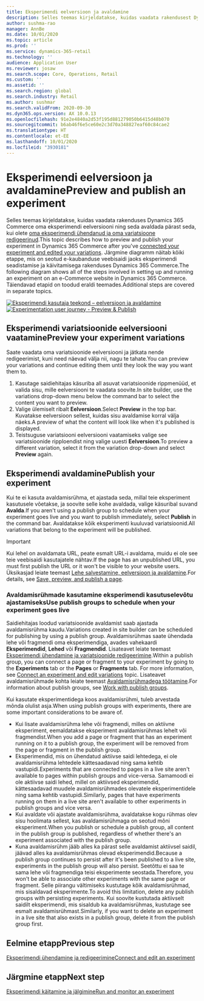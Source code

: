 ```yaml
---
title: Eksperimendi eelversioon ja avaldamine
description: Selles teemas kirjeldatakse, kuidas vaadata rakendusest Dynamics 365 Commerce pärit eksperimendi eelversiooni ja seda avaldada.
author: sushma-rao
manager: AnnBe
ms.date: 10/01/2020
ms.topic: article
ms.prod: ''
ms.service: dynamics-365-retail
ms.technology: ''
audience: Application User
ms.reviewer: josaw
ms.search.scope: Core, Operations, Retail
ms.custom: ''
ms.assetid: ''
ms.search.region: global
ms.search.industry: Retail
ms.author: sushmar
ms.search.validFrom: 2020-09-30
ms.dyn365.ops.version: AX 10.0.13
ms.openlocfilehash: 91e2e4840a2d53f195d881279050b6415d48b070
ms.sourcegitcommit: b6ab46f6e5ce60e2c3d70a348827eaf60c84cae2
ms.translationtype: HT
ms.contentlocale: et-EE
ms.lasthandoff: 10/01/2020
ms.locfileid: "3930181"
---
```

# <a name="preview-and-publish-an-experiment"></a><span data-ttu-id="49af2-103">Eksperimendi eelversioon ja avaldamine</span><span class="sxs-lookup"><span data-stu-id="49af2-103">Preview and publish an experiment</span></span>

<span data-ttu-id="49af2-104">Selles teemas kirjeldatakse, kuidas vaadata rakenduses Dynamics 365 Commerce oma eksperimendi eelversiooni ning seda avaldada pärast seda, kui olete [oma eksperimendi ühendanud ja oma variatsioone redigeerinud](experimentation-connect-edit.md).</span><span class="sxs-lookup"><span data-stu-id="49af2-104">This topic describes how to preview and publish your experiment in Dynamics 365 Commerce after you've [connected your experiment and edited your variations](experimentation-connect-edit.md).</span></span> <span data-ttu-id="49af2-105">Järgmine diagramm näitab kõiki etappe, mis on seotud e-kaubanduse veebisaidi jaoks eksperimendi seadistamise ja käivitamisega rakenduses Dynamics 365 Commerce.</span><span class="sxs-lookup"><span data-stu-id="49af2-105">The following diagram shows all of the steps involved in setting up and running an experiment on an e-Commerce website in Dynamics 365 Commerce.</span></span> <span data-ttu-id="49af2-106">Täiendavad etapid on toodud eraldi teemades.</span><span class="sxs-lookup"><span data-stu-id="49af2-106">Additional steps are covered in separate topics.</span></span>

<span data-ttu-id="49af2-107">[ ![Eksperimendi kasutaja teekond – eelversioon ja avaldamine](./media/experimentation_preview_publish.svg) ](./media/experimentation_preview_publish.svg#lightbox)</span><span class="sxs-lookup"><span data-stu-id="49af2-107">[ ![Experimentation user journey - Preview & Publish](./media/experimentation_preview_publish.svg) ](./media/experimentation_preview_publish.svg#lightbox)</span></span>

## <a name="preview-your-experiment-variations"></a><span data-ttu-id="49af2-108">Eksperimendi variatsioonide eelversiooni vaatamine</span><span class="sxs-lookup"><span data-stu-id="49af2-108">Preview your experiment variations</span></span>
<span data-ttu-id="49af2-109">Saate vaadata oma variatsioonide eelversiooni ja jätkata nende redigeerimist, kuni need näevad välja nii, nagu te tahate.</span><span class="sxs-lookup"><span data-stu-id="49af2-109">You can preview your variations and continue editing them until they look the way you want them to.</span></span>

1. <span data-ttu-id="49af2-110">Kasutage saidiehitajas käsuriba all asuvat variatsioonide rippmenüüd, et valida sisu, mille eelversiooni te vaadata soovite.</span><span class="sxs-lookup"><span data-stu-id="49af2-110">In site builder, use the variations drop-down menu below the command bar to select the content you want to preview.</span></span> 
1. <span data-ttu-id="49af2-111">Valige ülemiselt ribalt **Eelversioon**.</span><span class="sxs-lookup"><span data-stu-id="49af2-111">Select **Preview** in the top bar.</span></span> <span data-ttu-id="49af2-112">Kuvatakse eelversioon sellest, kuidas sisu avaldamise korral välja näeks.</span><span class="sxs-lookup"><span data-stu-id="49af2-112">A preview of what the content will look like when it's published is displayed.</span></span>
1. <span data-ttu-id="49af2-113">Teistsuguse variatsiooni eelversiooni vaatamiseks valige see variatsioonide ripploendist ning valige uuesti **Eelversioon**.</span><span class="sxs-lookup"><span data-stu-id="49af2-113">To preview a different variation, select it from the variation drop-down and select **Preview** again.</span></span>

## <a name="publish-your-experiment"></a><span data-ttu-id="49af2-114">Eksperimendi avaldamine</span><span class="sxs-lookup"><span data-stu-id="49af2-114">Publish your experiment</span></span>
<span data-ttu-id="49af2-115">Kui te ei kasuta avaldamisrühma, et ajastada seda, millal teie eksperiment kasutusele võetakse, ja soovite selle kohe avaldada, valige käsuribal suvand **Avalda**.</span><span class="sxs-lookup"><span data-stu-id="49af2-115">If you aren't using a publish group to schedule when your experiment goes live and you want to publish immediately, select **Publish** in the command bar.</span></span> <span data-ttu-id="49af2-116">Avaldatakse kõik eksperimenti kuuluvad variatsioonid.</span><span class="sxs-lookup"><span data-stu-id="49af2-116">All variations that belong to the experiment will be published.</span></span>
    
> [!IMPORTANT]
> <span data-ttu-id="49af2-117">Kui lehel on avaldamata URL, peate esmalt URL-i avaldama, muidu ei ole see teie veebisaidi kasutajatele nähtav.</span><span class="sxs-lookup"><span data-stu-id="49af2-117">If the page has an unpublished URL, you must first publish the URL or it won't be visible to your website users.</span></span> <span data-ttu-id="49af2-118">Üksikasjad leiate teemast [Lehe salvestamine, eelversioon ja avaldamine](save-preview-publish-page.md).</span><span class="sxs-lookup"><span data-stu-id="49af2-118">For details, see [Save, preview, and publish a page](save-preview-publish-page.md).</span></span>
    
### <a name="use-publish-groups-to-schedule-when-your-experiment-goes-live"></a><span data-ttu-id="49af2-119">Avaldamisrühmade kasutamine eksperimendi kasutuselevõtu ajastamiseks</span><span class="sxs-lookup"><span data-stu-id="49af2-119">Use publish groups to schedule when your experiment goes live</span></span>
<span data-ttu-id="49af2-120">Saidiehitajas loodud variatsioonide avaldamist saab ajastada avaldamisrühma kaudu.</span><span class="sxs-lookup"><span data-stu-id="49af2-120">Variations created in site builder can be scheduled for publishing by using a publish group.</span></span> <span data-ttu-id="49af2-121">Avaldamisrühmas saate ühendada lehe või fragmendi oma eksperimendiga, avades vahekaardi **Eksperimendid**, **Lehed** või **Fragmendid**. Lisateavet leiate teemast [Eksperimendi ühendamine ja variatsioonide redigeerimine](experimentation-connect-edit.md).</span><span class="sxs-lookup"><span data-stu-id="49af2-121">Within a publish group, you can connect a page or fragment to your experiment by going to the **Experiments** tab or the **Pages** or **Fragments** tab. For more information, see [Connect an experiment and edit variations](experimentation-connect-edit.md) topic.</span></span> <span data-ttu-id="49af2-122">Lisateavet avaldamisrühmade kohta leiate teemast [Avaldamisrühmadega töötamine](publish-groups.md).</span><span class="sxs-lookup"><span data-stu-id="49af2-122">For information about publish groups, see [Work with publish groups](publish-groups.md).</span></span>

<span data-ttu-id="49af2-123">Kui kasutate eksperimentidega koos avaldamisrühmi, tuleb arvestada mõnda olulist asja.</span><span class="sxs-lookup"><span data-stu-id="49af2-123">When using publish groups with experiments, there are some important considerations to be aware of.</span></span>
- <span data-ttu-id="49af2-124">Kui lisate avaldamisrühma lehe või fragmendi, milles on aktiivne eksperiment, eemaldatakse eksperiment avaldamisrühmas lehelt või fragmendist.</span><span class="sxs-lookup"><span data-stu-id="49af2-124">When you add a page or fragment that has an experiment running on it to a publish group, the experiment will be removed from the page or fragment in the publish group.</span></span>
- <span data-ttu-id="49af2-125">Eksperimendid, mis on ühendatud aktiivse saidi lehtedega, ei ole avaldamisrühma lehtedele kättesaadavad ning sama kehtib vastupidi.</span><span class="sxs-lookup"><span data-stu-id="49af2-125">Experiments that are connected to pages in a live site aren't available to pages within publish groups and vice-versa.</span></span> <span data-ttu-id="49af2-126">Samamoodi ei ole aktiivse saidi lehed, millel on aktiivsed eksperimendid, kättesaadavad muudele avaldamisrühmades olevatele eksperimentidele ning sama kehtib vastupidi.</span><span class="sxs-lookup"><span data-stu-id="49af2-126">Similarly, pages that have experiments running on them in a live site aren't available to other experiments in publish groups and vice versa.</span></span>
- <span data-ttu-id="49af2-127">Kui avaldate või ajastate avaldamisrühma, avaldatakse kogu rühmas olev sisu hoolimata sellest, kas avaldamisrühmaga on seotud mõni eksperiment.</span><span class="sxs-lookup"><span data-stu-id="49af2-127">When you publish or schedule a publish group, all content in the publish group is published, regardless of whether there's an experiment associated with the publish group.</span></span>
- <span data-ttu-id="49af2-128">Kuna avaldamisrühm jääb alles ka pärast selle avaldamist aktiivsel saidil, jäävad alles ka avaldamisrühmas olevad eksperimendid.</span><span class="sxs-lookup"><span data-stu-id="49af2-128">Because a publish group continues to persist after it's been published to a live site, experiments in the publish group will also persist.</span></span> <span data-ttu-id="49af2-129">Seetõttu ei saa te sama lehe või fragmendiga teisi eksperimente seostada.</span><span class="sxs-lookup"><span data-stu-id="49af2-129">Therefore, you won't be able to associate other experiments with the same page or fragment.</span></span> <span data-ttu-id="49af2-130">Selle piirangu vältimiseks kustutage kõik avaldamisrühmad, mis sisaldavad eksperimente.</span><span class="sxs-lookup"><span data-stu-id="49af2-130">To avoid this limitation, delete any publish groups with persisting experiments.</span></span> <span data-ttu-id="49af2-131">Kui soovite kustutada aktiivselt saidilt eksperimendi, mis sisaldub ka avaldamisrühmas, kustutage see esmalt avaldamisrühmast.</span><span class="sxs-lookup"><span data-stu-id="49af2-131">Similarly, if you want to delete an experiment in a live site that also exists in a publish group, delete it from the publish group first.</span></span>

## <a name="previous-step"></a><span data-ttu-id="49af2-132">Eelmine etapp</span><span class="sxs-lookup"><span data-stu-id="49af2-132">Previous step</span></span>
[<span data-ttu-id="49af2-133">Eksperimendi ühendamine ja redigeerimine</span><span class="sxs-lookup"><span data-stu-id="49af2-133">Connect and edit an experiment</span></span>](experimentation-connect-edit.md)

## <a name="next-step"></a><span data-ttu-id="49af2-134">Järgmine etapp</span><span class="sxs-lookup"><span data-stu-id="49af2-134">Next step</span></span>
[<span data-ttu-id="49af2-135">Eksperimendi käitamine ja jälgimine</span><span class="sxs-lookup"><span data-stu-id="49af2-135">Run and monitor an experiment</span></span>](experimentation-run-monitor.md)
